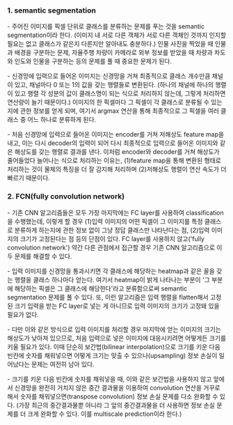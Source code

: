 ### 1. semantic segmentation

\- 주어진 이미지를 픽셀 단위로 클래스를 분류하는 문제를 푸는 것을 semantic segmentation이라 한다. (이미지 내 서로 다른 객체가 서로 다른 객체인 것까지 인지할 필요는 없고 클래스가 같은지 다른지만 알아내도 충분하다.) 인물 사진을 찍었을 때 인물과 배경을 구분하는 문제, 자율주행 차량이 카메라로 외부 정보를 받았을 때 차량과 차도와 인도와 인물을 구분하는 등의 문제를 풀 때 중요한 문제가 된다.

\- 신경망에 입력으로 들어온 이미지는 신경망을 거쳐 최종적으로 클래스 개수만큼 채널이 있고, 채널마다 0 또는 1의 값을 갖는 행렬들로 변환된다. (하나의 채널에 하나의 행렬이 있고 행렬 각 성분의 값이 클래스명이 되는 식으로 처리하지 않는데, 그렇게 처리하면 연산량이 늘기 때문이다.) 이미지의 한 픽셀마다 그 픽셀이 각 클래스로 분류될 수 있는지에 관한 정보를 얻게 되며, 여기서 argmax 연산을 통해 최종적으로 그 픽셀을 여러 클래스 중 어느 하나로 분류하게 된다.

\- 처음 신경망에 입력으로 들어온 이미지는 encoder를 거쳐 저해상도 feature map을 내고, 이는 다시 decoder의 입력이 되어 다시 최종적으로 입력으로 들어온 이미지와 같은 해상도를 갖는 행렬로 결과를 낸다. 이처럼 encoder와 decoder를 거쳐 해상도가 줄어들었다 늘어나는 식으로 처리하는 이유는, (1)feature map을 통해 변환된 형태로 처리하는 것이 물체의 특징을 더 잘 감지해 처리하며 (2)저해상도 행렬이 연산 속도가 더 빠르기 때문이다.


### 2. FCN(fully convolution network)

\- 기존 CNN 알고리즘들은 모두 가장 마지막에는 FC layer를 사용하여 classification을 수행했는데, 이렇게 할 경우 (1)입력 이미지의 어떤 픽셀이 그 이미지를 특정 클래스로 분류하게 하는지에 관한 정보 없이 그냥 정답 클래스만 나타난다는 점, (2)입력 이미지의 크기가 고정된다는 점 등의 단점이 있다. FC layer를 사용하지 않고('fully convolution network') 약간 다른 관점에서 접근할 경우 기존 CNN 알고리즘으로 이 두 문제를 해결할 수 있다.

\- 입력 이미지를 신경망을 통과시키면 각 클래스에 해당하는 heatmap과 같은 꼴을 갖는 행렬을 클래스 하나마다 얻는다. 여기서 heatmap이 밝게 나타나는 부분이 '그 부분에 해당하는 픽셀은 그 클래스에 해당한다'라고 분류함으로써 semantic segmentation 문제를 풀 수 있다. 또, 이런 알고리즘은 입력 행렬을 flatten해서 고정된 크기 입력을 받는  FC layer로 넣는 게 아니므로 입력 이미지의 크기가 고정돼 있을 필요가 없다.

\- 다만 이와 같은 방식으로 입력 이미지를 처리할 경우 마지막에 얻는 이미지의 크기는 해상도가 낮아져 있으므로, 처음 입력으로 넣은 이미지에 대응시키려면 어떻게든 크기를 키울 필요가 있다. 이때 단순히 보간법(bilinear interpolation)으로 크기를 키운 다음 빈칸에 숫자를 채워넣으면 어떻게 크기는 맞출 수 있으나(upsampling) 정보 손실이 일어났다는 문제는 여전히 남아 있다.

\- 크기를 키운 다음 빈칸에 숫자를 채워넣을 때, 이와 같은 보간법을 사용하지 않고 앞에서 신경망을 완전히 거치지 않은 중간 결과물을 이용하여 convolution 연산을 거꾸로 해서 숫자를 채워넣으면(transpose convolution) 정보 손실 문제를 다소 완화할 수 있다. (가장 최근의 중간결과물뿐 아니라 그 앞의 중간결과물을 더 사용하면 정보 손실 문제를 더 크게 완화할 수 있다. 이를 multiscale prediction이라 한다.)
